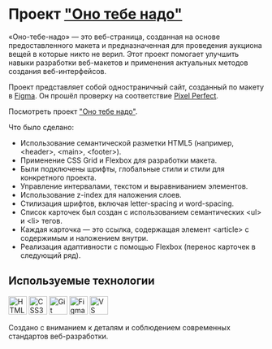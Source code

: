 # Проект ["Оно тебе надо"](https://vipreal.github.io/ono-tebe-nado/)

«Оно-тебе-надо» — это веб-страница, созданная на основе предоставленного макета и предназначенная для проведения аукциона вещей в которые никто не верил. Этот проект помогает улучшить навыки разработки веб-макетов и применения актуальных методов создания веб-интерфейсов.

Проект представляет собой одностраничный сайт, созданный по макету в [Figma](https://www.figma.com/design/8KwhMpv8qnDocX4NVFQBpn/Оно-тебе-надо?t=a32zfK7c4hAmdP3g-0). Он прошёл проверку на соответствие [Pixel Perfect](https://www.welldonecode.com/perfectpixel/).

Посмотреть проект ["Оно тебе надо"](https://vipreal.github.io/ono-tebe-nado/).

Что было сделано:  
- Использование семантической разметки HTML5 (например, \<header>, \<main>, \<footer>).
- Применение CSS Grid и Flexbox для разработки макета.
- Были подключены шрифты, глобальные стили и стили для конкретного проекта.
- Управление интервалами, текстом и выравниванием элементов.
- Использование z-index для наложения слоев.
- Стилизация шрифтов, включая letter-spacing и word-spacing.
- Список карточек был создан с использованием семантических \<ul> и \<li> тегов.
- Каждая карточка — это ссылка, содержащая элемент \<article> с содержимым и наложением внутри.
- Реализация адаптивности с помощью Flexbox (перенос карточек в следующий ряд).

## Используемые технологии
<p align="left">
<a href="https://developer.mozilla.org/en-US/docs/Glossary/HTML5" target="_blank" rel="noreferrer"><img src="https://raw.githubusercontent.com/danielcranney/readme-generator/main/public/icons/skills/html5-colored.svg" width="36" height="36" alt="HTML5" /></a>
<a href="https://www.w3.org/TR/CSS/#css" target="_blank" rel="noreferrer"><img src="https://raw.githubusercontent.com/danielcranney/readme-generator/main/public/icons/skills/css3-colored.svg" width="36" height="36" alt="CSS3" /></a>
<a href="https://git-scm.com/" target="_blank" rel="noreferrer"><img src="https://raw.githubusercontent.com/danielcranney/readme-generator/main/public/icons/skills/git-colored.svg" width="36" height="36" alt="Git" /></a>
<a href="https://www.figma.com/" target="_blank" rel="noreferrer"><img src="https://raw.githubusercontent.com/danielcranney/readme-generator/main/public/icons/skills/figma-colored.svg" width="36" height="36" alt="Figma" /></a>
<a href="https://code.visualstudio.com/" target="_blank" rel="noreferrer"><img src="https://cdn.jsdelivr.net/gh/devicons/devicon@latest/icons/vscode/vscode-original.svg" width="36" height="36" alt="VS Code" /></a>     
</p>

Создано с вниманием к деталям и соблюдением современных стандартов веб-разработки.
